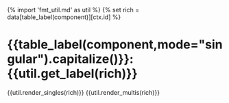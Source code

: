 {% import 'fmt_util.md' as util %}
{% set rich = data[table_label(component)][ctx.id] %}

# {{table_label(component,mode="singular").capitalize()}}: {{util.get_label(rich)}}
{{util.render_singles(rich)}}
{{util.render_multis(rich)}}